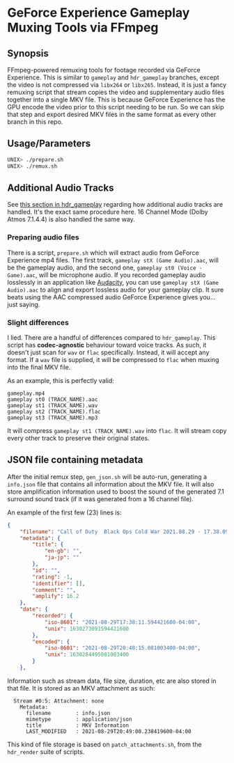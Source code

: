 # GeForce Experience Gameplay Muxing Tools via FFmpeg

## Synopsis
FFmpeg-powered remuxing tools for footage recorded via GeForce Experience. This
is similar to `gameplay` and `hdr_gameplay` branches, except the video is not
compressed via `libx264` or `libx265`. Instead, it is just a fancy remuxing
script that stream copies the video and supplementary audio files together into
a single MKV file. This is because GeForce Experience has the GPU encode the
video prior to this script needing to be run. So we can skip that step and
export desired MKV files in the same format as every other branch in this repo.

## Usage/Parameters
```bash
UNIX> ./prepare.sh
UNIX> ./remux.sh
```

## Additional Audio Tracks
See [this section in hdr\_gameplay](https://github.com/iDestyKK/render_tools/tree/dev/hdr_gameplay/hdr_gameplay#additional-audio-tracks)
regarding how additional audio tracks are handled. It's the exact same
procedure here. 16 Channel Mode (Dolby Atmos 7.1.4.4) is also handled the same
way.

### Preparing audio files
There is a script, `prepare.sh` which will extract audio from GeForce
Experience mp4 files. The first track, `gameplay stX (Game Audio).aac`, will be
the gameplay audio, and the second one, `gameplay st0 (Voice - Game).aac`, will
be microphone audio. If you recorded gameplay audio losslessly in an
application like [Audacity](https://www.audacityteam.org/), you can use
`gameplay stX (Game Audio).aac` to align and export lossless audio for your
gameplay clip. It sure beats using the AAC compressed audio GeForce Experience
gives you... just saying.

### Slight differences
I lied. There are a handful of differences compared to `hdr_gameplay`. This
script has **codec-agnostic** behaviour toward voice tracks. As such,
it doesn't just scan for `wav` or `flac` specifically. Instead, it will accept
any format. If a `wav` file is supplied, it will be compressed to `flac` when
muxing into the final MKV file.

As an example, this is perfectly valid:
```
gameplay.mp4
gameplay st0 (TRACK_NAME).aac
gameplay st1 (TRACK_NAME).wav
gameplay st2 (TRACK_NAME).flac
gameplay st3 (TRACK_NAME).mp3
```
It will compress `gameplay st1 (TRACK_NAME).wav` into `flac`. It will stream
copy every other track to preserve their original states.

## JSON file containing metadata
After the initial remux step, `gen_json.sh` will be auto-run, generating a
`info.json` file that contains all information about the MKV file. It will also
store amplification information used to boost the sound of the generated 7.1
surround sound track (if it was generated from a 16 channel file).

An example of the first few (23) lines is:
```json
{
	"filename": "Call of Duty  Black Ops Cold War 2021.08.29 - 17.38.09.01.mkv",
	"metadata": {
		"title": {
			"en-gb": "",
			"ja-jp": ""
		},
		"id": "",
		"rating": -1,
		"identifier": [],
		"comment": "",
		"amplify": 16.2
	},
	"date": {
		"recorded": {
			"iso-8601": "2021-08-29T17:38:11.594421600-04:00",
			"unix": 1630273091594421600
		},
		"encoded": {
			"iso-8601": "2021-08-29T20:48:15.081003400-04:00",
			"unix": 1630284495081003400
		}
	},
```
Information such as stream data, file size, duration, etc are also stored in
that file. It is stored as an MKV attachment as such:
```
  Stream #0:5: Attachment: none
    Metadata:
      filename        : info.json
      mimetype        : application/json
      title           : MKV Information
      LAST_MODIFIED   : 2021-08-29T20:49:00.238419600-04:00
```
This kind of file storage is based on `patch_attachments.sh`, from the
`hdr_render` suite of scripts.
